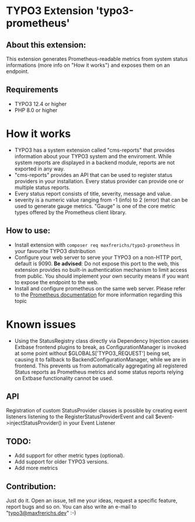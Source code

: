 # TYPO3 Extension 'typo3-prometheus'

## About this extension:
This extension generates Prometheus-readable metrics from system status informations (more info on "How it works") and exposes them on an endpoint.

## Requirements
* TYPO3 12.4 or higher
* PHP 8.0 or higher

# How it works
* TYPO3 has a system extension called "cms-reports" that provides information about your TYPO3 system and the enviroment. While system reports are displayed in a backend module, reports are not exported in any way.
* "cms-reports" provides an API that can be used to register status providers in your installation. Every status provider can provide one or multiple status reports.
* Every status report consists of title, severity, message and value.
* severity is a numeric value ranging from -1 (info) to 2 (error) that can be used to generate gauge metrics.
  "Gauge" is one of the core metric types offered by the Prometheus client library.

## How to use:
* Install extension with ```composer req maxfrerichs/typo3-prometheus``` in your favourite TYPO3 distribution
* Configure your web server to serve your TYPO3 on a non-HTTP port, default is 9090. **Be advised**: Do not expose this port to the web, this extension provides no built-in authentication mechanism to limit access from public. You should implement your own security means if you want to expose the endpoint to the web.
* Install and configure prometheus on the same web server. Please refer to the [Prometheus documentation](https://prometheus.io/docs/introduction/overview/) for more information regarding this topic

# Known issues
* Using the StatusRegistry class directly via Dependency Injection causes Extbase frontend plugins to break, as ConfigurationManager is invoked at some point without $GLOBALS['TYPO3_REQUEST'] being set, causing it to fallback to BackendConfigurationManager, while we are in frontend. This prevents us from automatically aggregating all registered Status reports as Prometheus metrics and some status reports relying on Extbase functionality cannot be used.

## API
Registration of custom StatusProvider classes is possible by creating event listeners listening to the RegisterStatusProviderEvent and call $event->injectStatusProvider() in your Event Listener

## TODO:
* Add support for other metric types (optional).
* Add support for older TYPO3 versions.
* Add more metrics

## Contribution:
Just do it. Open an issue, tell me your ideas, request a specific feature, report bugs and so on. You can also write an e-mail to "typo3@maxfrerichs.dev" :-)
